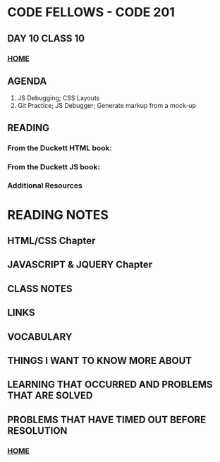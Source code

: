 # CODE FELLOWS - CODE 201

## DAY 10 CLASS 10


### [HOME](README.md)

## AGENDA
1.  JS Debugging; CSS Layouts
1.  Git Practice; JS Debugger; Generate markup from a mock-up

## READING
### From the Duckett HTML book:

### From the Duckett JS book:

### Additional Resources

# READING NOTES
## HTML/CSS Chapter 

## JAVASCRIPT & JQUERY Chapter 

## CLASS NOTES

## LINKS

## VOCABULARY

## THINGS I WANT TO KNOW MORE ABOUT

## LEARNING THAT OCCURRED AND PROBLEMS THAT ARE SOLVED

## PROBLEMS THAT HAVE TIMED OUT BEFORE RESOLUTION

### [HOME](README.md)
